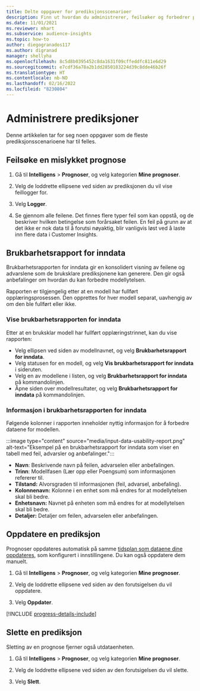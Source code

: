 ```yaml
---
title: Delte oppgaver for prediksjonsscenarioer
description: Finn ut hvordan du administrerer, feilsøker og forbedrer prediksjoner.
ms.date: 11/01/2021
ms.reviewer: mhart
ms.subservice: audience-insights
ms.topic: how-to
author: diegogranados117
ms.author: digranad
manager: shellyha
ms.openlocfilehash: 8c5d8b0395452c8da1631f09cffeddfc811e6d29
ms.sourcegitcommit: e7cdf36a78a2b1dd2850183224d39c8dde46b26f
ms.translationtype: HT
ms.contentlocale: nb-NO
ms.lasthandoff: 02/16/2022
ms.locfileid: "8230804"
---
```

# <a name="manage-predictions"></a>Administrere prediksjoner

Denne artikkelen tar for seg noen oppgaver som de fleste prediksjonsscenarioene har til felles.

## <a name="troubleshoot-a-failed-prediction"></a>Feilsøke en mislykket prognose

1. Gå til **Intelligens** > **Prognoser**, og velg kategorien **Mine prognoser**.

1. Velg de loddrette ellipsene ved siden av prediksjonen du vil vise feillogger for.

1. Velg **Logger**.

1. Se gjennom alle feilene. Det finnes flere typer feil som kan oppstå, og de beskriver hvilken betingelse som forårsaket feilen. En feil på grunn av at det ikke er nok data til å forutsi nøyaktig, blir vanligvis løst ved å laste inn flere data i Customer Insights.

## <a name="input-data-usability-report"></a>Brukbarhetsrapport for inndata

Brukbarhetsrapporten for inndata gir en konsolidert visning av feilene og advarslene som de bruksklare prediksjonene kan generere. Den gir også anbefalinger om hvordan du kan forbedre modellytelsen.

Rapporten er tilgjengelig etter at en modell har fullført opplæringsprosessen. Den opprettes for hver modell separat, uavhengig av om den ble fullført eller ikke.

### <a name="view-the-input-data-usability-report"></a>Vise brukbarhetsrapporten for inndata

Etter at en bruksklar modell har fullført opplæringstrinnet, kan du vise rapporten:
- Velg ellipsen ved siden av modellnavnet, og velg **Brukbarhetsrapport for inndata**.
- Velg statusen for en modell, og velg **Vis brukbarhetsrapport for inndata** i sideruten.
- Velg en av modellene i listen, og velg **Brukbarhetsrapport for inndata** på kommandolinjen.
- Åpne siden over modellresultater, og velg **Brukbarhetsrapport for inndata** på kommandolinjen.

### <a name="information-in-the-input-data-usability-report"></a>Informasjon i brukbarhetsrapporten for inndata

Følgende kolonner i rapporten inneholder nyttig informasjon for å forbedre dataene for modellen.

:::image type="content" source="media/input-data-usability-report.png" alt-text="Eksempel på en brukbarhetsrapport for inndata som viser en tabell med feil, advarsler og anbefalinger.":::

- **Navn**: Beskrivende navn på feilen, advarselen eller anbefalingen.
- **Trinn**: Modellfasen (Lær opp eller Poengsum) som informasjonen refererer til.
- **Tilstand:** Alvorsgraden til informasjonen (feil, advarsel, anbefaling).
- **Kolonnenavn:** Kolonne i en enhet som må endres for at modellytelsen skal bli bedre.
- **Enhetsnavn:** Navnet på enheten som må endres for at modellytelsen skal bli bedre.
- **Detaljer:** Detaljer om feilen, advarselen eller anbefalingen.

## <a name="refresh-a-prediction"></a>Oppdatere en prediksjon

Prognoser oppdateres automatisk på samme [tidsplan som dataene dine oppdateres](system.md#schedule-tab), som konfigurert i innstillingene. Du kan også oppdatere dem manuelt.

1. Gå til **Intelligens** > **Prognoser**, og velg kategorien **Mine prognoser**.

1. Velg de loddrette ellipsene ved siden av den forutsigelsen du vil oppdatere.

1. Velg **Oppdater**.

[!INCLUDE [progress-details-include](../includes/progress-details-pane.md)]

## <a name="delete-a-prediction"></a>Slette en prediksjon

Sletting av en prognose fjerner også utdataenheten.

1. Gå til **Intelligens** > **Prognoser**, og velg kategorien **Mine prognoser**.

1. Velg de loddrette ellipsene ved siden av den forutsigelsen du vil slette.

1. Velg **Slett**.
